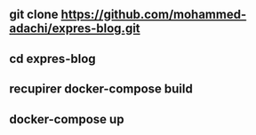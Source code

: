 git clone https://github.com/mohammed-adachi/expres-blog.git
---
cd expres-blog
---
recupirer
 docker-compose build 
 ---
 docker-compose up
 ---
            
